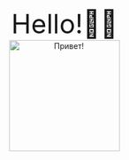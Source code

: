 <body>
    <div id="header" align="center">
      <center><font size="100">Hello!👋🤙</font></center>
      <img src="https://www.riotgames.com/darkroom/630/81fa62640571559795977cb9e5afbf02:b962fb42069bf5cd6d6aacf3cd82aba1/braum-wave-1.gif" width="200" height="200" alt="Привет!"/>
      </div>
  </body>
